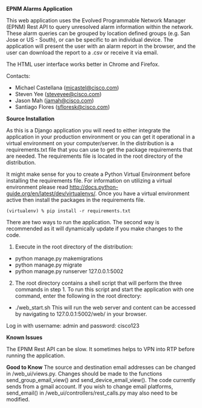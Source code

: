 **EPNM Alarms Application**

This web application uses the Evolved Programmable Network Manager (EPNM) Rest API to query unresolved alarm information within the network. These alarm queries can be grouped by location defined groups (e.g. San Jose or US - South), or can be specific to an individual device. The application will present the user with an alarm report in the browser, and the user can download the report to a .csv or receive it via email.

The HTML user interface works better in Chrome and Firefox.

Contacts:

* Michael Castellana (micastel@cisco.com)
* Steven Yee (steveyee@cisco.com)
* Jason Mah (jamah@cisco.com)
* Santiago Flores (sfloresk@cisco.com)



**Source Installation**

As this is a Django application you will need to either integrate the application in your production environment or you can get it operational in a virtual environment on your computer/server. In the distribution is a requirements.txt file that you can use to get the package requirements that are needed. The requirements file is located in the root directory of the distribution.

It might make sense for you to create a Python Virtual Environment before installing the requirements file. For information on utilizing a virtual environment please read http://docs.python-guide.org/en/latest/dev/virtualenvs/. Once you have a virtual environment active then install the packages in the requirements file.

`(virtualenv) % pip install -r requirements.txt
`

There are two ways to run the application. The second way is recommended as it will dynamically update if you make changes to the code.
1) Execute in the root directory of the distribution:
 - python manage.py makemigrations
 - python manage.py migrate
 - python manage.py runserver 127.0.0.1:5002

2) The root directory contains a shell script that will perform the three commands in step 1.
To run this script and start the application with one command, enter the following in the root directory:
 - ./web_start.sh
This will run the web server and content can be accessed by navigating to 127.0.0.1:5002/web/ in your browser.

Log in with username: admin and password: cisco123

**Known Issues**

The EPNM Rest API can be slow. It sometimes helps to VPN into RTP before running the application.

**Good to Know**
The source and destination email addresses can be changed in /web_ui/views.py. Changes should be made to the functions send_group_email_view() and send_device_email_view(). The code currently sends from a gmail account. If you wish to change email platforms, send_email() in /web_ui/controllers/rest_calls.py may also need to be modified.
